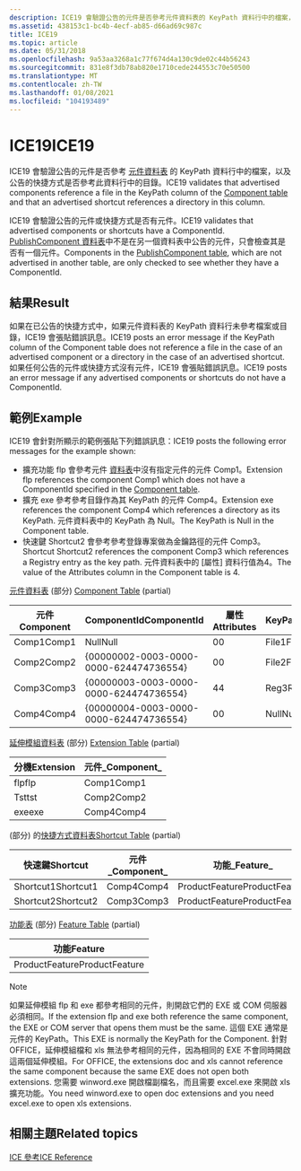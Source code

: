 ```yaml
---
description: ICE19 會驗證公告的元件是否參考元件資料表的 KeyPath 資料行中的檔案，以及公告的快捷方式是否參考此資料行中的目錄。
ms.assetid: 438153c1-bc4b-4ecf-ab85-d66ad69c987c
title: ICE19
ms.topic: article
ms.date: 05/31/2018
ms.openlocfilehash: 9a53aa3268a1c77f674d4a130c9de02c44b56243
ms.sourcegitcommit: 831e8f3db78ab820e1710cede244553c70e50500
ms.translationtype: MT
ms.contentlocale: zh-TW
ms.lasthandoff: 01/08/2021
ms.locfileid: "104193489"
---
```

# <a name="ice19"></a><span data-ttu-id="7dc0b-103">ICE19</span><span class="sxs-lookup"><span data-stu-id="7dc0b-103">ICE19</span></span>

<span data-ttu-id="7dc0b-104">ICE19 會驗證公告的元件是否參考 [元件資料表](component-table.md) 的 KeyPath 資料行中的檔案，以及公告的快捷方式是否參考此資料行中的目錄。</span><span class="sxs-lookup"><span data-stu-id="7dc0b-104">ICE19 validates that advertised components reference a file in the KeyPath column of the [Component table](component-table.md) and that an advertised shortcut references a directory in this column.</span></span>

<span data-ttu-id="7dc0b-105">ICE19 會驗證公告的元件或快捷方式是否有元件。</span><span class="sxs-lookup"><span data-stu-id="7dc0b-105">ICE19 validates that advertised components or shortcuts have a ComponentId.</span></span> <span data-ttu-id="7dc0b-106">[PublishComponent 資料表](publishcomponent-table.md)中不是在另一個資料表中公告的元件，只會檢查其是否有一個元件。</span><span class="sxs-lookup"><span data-stu-id="7dc0b-106">Components in the [PublishComponent table](publishcomponent-table.md), which are not advertised in another table, are only checked to see whether they have a ComponentId.</span></span>

## <a name="result"></a><span data-ttu-id="7dc0b-107">結果</span><span class="sxs-lookup"><span data-stu-id="7dc0b-107">Result</span></span>

<span data-ttu-id="7dc0b-108">如果在已公告的快捷方式中，如果元件資料表的 KeyPath 資料行未參考檔案或目錄，ICE19 會張貼錯誤訊息。</span><span class="sxs-lookup"><span data-stu-id="7dc0b-108">ICE19 posts an error message if the KeyPath column of the Component table does not reference a file in the case of an advertised component or a directory in the case of an advertised shortcut.</span></span> <span data-ttu-id="7dc0b-109">如果任何公告的元件或快捷方式沒有元件，ICE19 會張貼錯誤訊息。</span><span class="sxs-lookup"><span data-stu-id="7dc0b-109">ICE19 posts an error message if any advertised components or shortcuts do not have a ComponentId.</span></span>

## <a name="example"></a><span data-ttu-id="7dc0b-110">範例</span><span class="sxs-lookup"><span data-stu-id="7dc0b-110">Example</span></span>

<span data-ttu-id="7dc0b-111">ICE19 會針對所顯示的範例張貼下列錯誤訊息：</span><span class="sxs-lookup"><span data-stu-id="7dc0b-111">ICE19 posts the following error messages for the example shown:</span></span>

-   <span data-ttu-id="7dc0b-112">擴充功能 flp 會參考元件 [資料表](component-table.md)中沒有指定元件的元件 Comp1。</span><span class="sxs-lookup"><span data-stu-id="7dc0b-112">Extension flp references the component Comp1 which does not have a ComponentId specified in the [Component table](component-table.md).</span></span>
-   <span data-ttu-id="7dc0b-113">擴充 exe 參考參考目錄作為其 KeyPath 的元件 Comp4。</span><span class="sxs-lookup"><span data-stu-id="7dc0b-113">Extension exe references the component Comp4 which references a directory as its KeyPath.</span></span> <span data-ttu-id="7dc0b-114">元件資料表中的 KeyPath 為 Null。</span><span class="sxs-lookup"><span data-stu-id="7dc0b-114">The KeyPath is Null in the Component table.</span></span>
-   <span data-ttu-id="7dc0b-115">快速鍵 Shortcut2 會參考參考登錄專案做為金鑰路徑的元件 Comp3。</span><span class="sxs-lookup"><span data-stu-id="7dc0b-115">Shortcut Shortcut2 references the component Comp3 which references a Registry entry as the key path.</span></span> <span data-ttu-id="7dc0b-116">元件資料表中的 [屬性] 資料行值為4。</span><span class="sxs-lookup"><span data-stu-id="7dc0b-116">The value of the Attributes column in the Component table is 4.</span></span>

<span data-ttu-id="7dc0b-117">[元件資料表](component-table.md) (部分) </span><span class="sxs-lookup"><span data-stu-id="7dc0b-117">[Component Table](component-table.md) (partial)</span></span>



| <span data-ttu-id="7dc0b-118">元件</span><span class="sxs-lookup"><span data-stu-id="7dc0b-118">Component</span></span> | <span data-ttu-id="7dc0b-119">ComponentId</span><span class="sxs-lookup"><span data-stu-id="7dc0b-119">ComponentId</span></span>                            | <span data-ttu-id="7dc0b-120">屬性</span><span class="sxs-lookup"><span data-stu-id="7dc0b-120">Attributes</span></span> | <span data-ttu-id="7dc0b-121">KeyPath</span><span class="sxs-lookup"><span data-stu-id="7dc0b-121">KeyPath</span></span> |
|-----------|----------------------------------------|------------|---------|
| <span data-ttu-id="7dc0b-122">Comp1</span><span class="sxs-lookup"><span data-stu-id="7dc0b-122">Comp1</span></span>     | <span data-ttu-id="7dc0b-123">Null</span><span class="sxs-lookup"><span data-stu-id="7dc0b-123">Null</span></span>                                   | <span data-ttu-id="7dc0b-124">0</span><span class="sxs-lookup"><span data-stu-id="7dc0b-124">0</span></span>          | <span data-ttu-id="7dc0b-125">File1</span><span class="sxs-lookup"><span data-stu-id="7dc0b-125">File1</span></span>   |
| <span data-ttu-id="7dc0b-126">Comp2</span><span class="sxs-lookup"><span data-stu-id="7dc0b-126">Comp2</span></span>     | {00000002-0003-0000-0000-624474736554} | <span data-ttu-id="7dc0b-127">0</span><span class="sxs-lookup"><span data-stu-id="7dc0b-127">0</span></span>          | <span data-ttu-id="7dc0b-128">File2</span><span class="sxs-lookup"><span data-stu-id="7dc0b-128">File2</span></span>   |
| <span data-ttu-id="7dc0b-129">Comp3</span><span class="sxs-lookup"><span data-stu-id="7dc0b-129">Comp3</span></span>     | {00000003-0003-0000-0000-624474736554} | <span data-ttu-id="7dc0b-130">4</span><span class="sxs-lookup"><span data-stu-id="7dc0b-130">4</span></span>          | <span data-ttu-id="7dc0b-131">Reg3</span><span class="sxs-lookup"><span data-stu-id="7dc0b-131">Reg3</span></span>    |
| <span data-ttu-id="7dc0b-132">Comp4</span><span class="sxs-lookup"><span data-stu-id="7dc0b-132">Comp4</span></span>     | {00000004-0003-0000-0000-624474736554} | <span data-ttu-id="7dc0b-133">0</span><span class="sxs-lookup"><span data-stu-id="7dc0b-133">0</span></span>          | <span data-ttu-id="7dc0b-134">Null</span><span class="sxs-lookup"><span data-stu-id="7dc0b-134">Null</span></span>    |



 

<span data-ttu-id="7dc0b-135">[延伸模組資料表](extension-table.md) (部分) </span><span class="sxs-lookup"><span data-stu-id="7dc0b-135">[Extension Table](extension-table.md) (partial)</span></span>



| <span data-ttu-id="7dc0b-136">分機</span><span class="sxs-lookup"><span data-stu-id="7dc0b-136">Extension</span></span> | <span data-ttu-id="7dc0b-137">元件\_</span><span class="sxs-lookup"><span data-stu-id="7dc0b-137">Component\_</span></span> |
|-----------|-------------|
| <span data-ttu-id="7dc0b-138">flp</span><span class="sxs-lookup"><span data-stu-id="7dc0b-138">flp</span></span>       | <span data-ttu-id="7dc0b-139">Comp1</span><span class="sxs-lookup"><span data-stu-id="7dc0b-139">Comp1</span></span>       |
| <span data-ttu-id="7dc0b-140">Tst</span><span class="sxs-lookup"><span data-stu-id="7dc0b-140">tst</span></span>       | <span data-ttu-id="7dc0b-141">Comp2</span><span class="sxs-lookup"><span data-stu-id="7dc0b-141">Comp2</span></span>       |
| <span data-ttu-id="7dc0b-142">exe</span><span class="sxs-lookup"><span data-stu-id="7dc0b-142">exe</span></span>       | <span data-ttu-id="7dc0b-143">Comp4</span><span class="sxs-lookup"><span data-stu-id="7dc0b-143">Comp4</span></span>       |



 

<span data-ttu-id="7dc0b-144"> (部分) 的[快捷方式資料表](shortcut-table.md)</span><span class="sxs-lookup"><span data-stu-id="7dc0b-144">[Shortcut Table](shortcut-table.md) (partial)</span></span>



| <span data-ttu-id="7dc0b-145">快速鍵</span><span class="sxs-lookup"><span data-stu-id="7dc0b-145">Shortcut</span></span>  | <span data-ttu-id="7dc0b-146">元件\_</span><span class="sxs-lookup"><span data-stu-id="7dc0b-146">Component\_</span></span> | <span data-ttu-id="7dc0b-147">功能\_</span><span class="sxs-lookup"><span data-stu-id="7dc0b-147">Feature\_</span></span>      |
|-----------|-------------|----------------|
| <span data-ttu-id="7dc0b-148">Shortcut1</span><span class="sxs-lookup"><span data-stu-id="7dc0b-148">Shortcut1</span></span> | <span data-ttu-id="7dc0b-149">Comp4</span><span class="sxs-lookup"><span data-stu-id="7dc0b-149">Comp4</span></span>       | <span data-ttu-id="7dc0b-150">ProductFeature</span><span class="sxs-lookup"><span data-stu-id="7dc0b-150">ProductFeature</span></span> |
| <span data-ttu-id="7dc0b-151">Shortcut2</span><span class="sxs-lookup"><span data-stu-id="7dc0b-151">Shortcut2</span></span> | <span data-ttu-id="7dc0b-152">Comp3</span><span class="sxs-lookup"><span data-stu-id="7dc0b-152">Comp3</span></span>       | <span data-ttu-id="7dc0b-153">ProductFeature</span><span class="sxs-lookup"><span data-stu-id="7dc0b-153">ProductFeature</span></span> |



 

<span data-ttu-id="7dc0b-154">[功能表](feature-table.md) (部分) </span><span class="sxs-lookup"><span data-stu-id="7dc0b-154">[Feature Table](feature-table.md) (partial)</span></span>



| <span data-ttu-id="7dc0b-155">功能</span><span class="sxs-lookup"><span data-stu-id="7dc0b-155">Feature</span></span>        |
|----------------|
| <span data-ttu-id="7dc0b-156">ProductFeature</span><span class="sxs-lookup"><span data-stu-id="7dc0b-156">ProductFeature</span></span> |



 

> [!Note]  
> <span data-ttu-id="7dc0b-157">如果延伸模組 flp 和 exe 都參考相同的元件，則開啟它們的 EXE 或 COM 伺服器必須相同。</span><span class="sxs-lookup"><span data-stu-id="7dc0b-157">If the extension flp and exe both reference the same component, the EXE or COM server that opens them must be the same.</span></span> <span data-ttu-id="7dc0b-158">這個 EXE 通常是元件的 KeyPath。</span><span class="sxs-lookup"><span data-stu-id="7dc0b-158">This EXE is normally the KeyPath for the Component.</span></span> <span data-ttu-id="7dc0b-159">針對 OFFICE，延伸模組檔和 xls 無法參考相同的元件，因為相同的 EXE 不會同時開啟這兩個延伸模組。</span><span class="sxs-lookup"><span data-stu-id="7dc0b-159">For OFFICE, the extensions doc and xls cannot reference the same component because the same EXE does not open both extensions.</span></span> <span data-ttu-id="7dc0b-160">您需要 winword.exe 開啟檔副檔名，而且需要 excel.exe 來開啟 xls 擴充功能。</span><span class="sxs-lookup"><span data-stu-id="7dc0b-160">You need winword.exe to open doc extensions and you need excel.exe to open xls extensions.</span></span>

 

## <a name="related-topics"></a><span data-ttu-id="7dc0b-161">相關主題</span><span class="sxs-lookup"><span data-stu-id="7dc0b-161">Related topics</span></span>

<dl> <dt>

[<span data-ttu-id="7dc0b-162">ICE 參考</span><span class="sxs-lookup"><span data-stu-id="7dc0b-162">ICE Reference</span></span>](ice-reference.md)
</dt> </dl>

 

 



